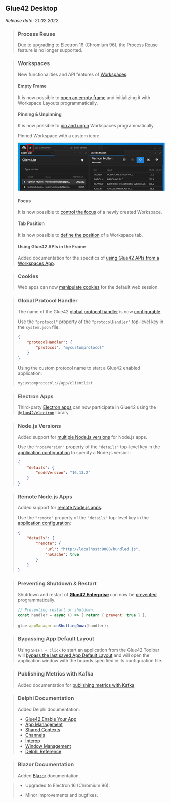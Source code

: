 ## Glue42 Desktop

*Release date: 21.02.2022*

<glue42 name="addClass" class="breakingChanges" element="p" text="Breaking Changes">

> ### Process Reuse
>
> Due to upgrading to Electron 16 (Chromium 96), the Process Reuse feature is no longer supported.

<glue42 name="addClass" class="newFeatures" element="p" text="New Features">

> ### Workspaces
>
> New functionalities and API features of [Workspaces](../../../glue42-concepts/windows/workspaces/overview/index.html).
>
> #### Empty Frame
>
> It is now possible to [open an empty frame](../../../glue42-concepts/windows/workspaces/javascript/index.html#frame-empty_frame) and initializing it with Workspace Layouts programmatically.
>
> #### Pinning & Unpinning
>
> It is now possible to [pin and unpin](../../../glue42-concepts/windows/workspaces/javascript/index.html#workspace-pinning__unpinning_workspaces) Workspaces programmatically.
>
> Pinned Workspace with a custom icon:
>
> ![Pinned Workspace](../../../images/workspaces/pinned-workspace.png)
>
> #### Focus
>
> It is now possible to [control the focus](../../../glue42-concepts/windows/workspaces/javascript/index.html#workspace-focusing_a_workspace) of a newly created Workspace.
>
> #### Tab Position
>
> It is now possible to [define the position](../../../glue42-concepts/windows/workspaces/javascript/index.html#workspace-positioning_a_workspace) of a Workspace tab.
>
> #### Using Glue42 APIs in the Frame
>
> Added documentation for the specifics of [using Glue42 APIs from a Workspaces App](../../../glue42-concepts/windows/workspaces/overview/index.html#extending_workspaces-using_glue42_apis_in_the_frame).


> ### Cookies
>
> Web apps can now [manipulate cookies](../../../glue42-concepts/glue42-platform-features/index.html#cookies) for the default web session.

> ### Global Protocol Handler
>
> The name of the Glue42 [global protocol handler](../../../glue42-concepts/glue42-platform-features/index.html#global_protocol_handler) is now [configurable](../../how-to/rebrand-glue42/functionality/index.html#other_system_configurations-global_protocol_handler).
>
> Use the `"protocol"` property of the `"protocolHandler"` top-level key in the `system.json` file:
>
> ```json
> {
>     "protocolHandler": {
>         "protocol": "mycustomprotocol"
>     }
> }
> ```
>
> Using the custom protocol name to start a Glue42 enabled application:
>
> ```cmd
> mycustomprotocol://app/clientlist
> ```

> ### Electron Apps
>
> Third-party [Electron apps](../../how-to/glue42-enable-your-app/electron/index.html) can now participate in Glue42 using the [`@glue42/electron`](https://www.npmjs.com/package/@glue42/electron) library.

> ### Node.js Versions
>
> Added support for [multiple Node.js versions](../../../developers/configuration/application/index.html#app_configuration-nodejs-using_different_nodejs_versions) for Node.js apps.
>
> Use the `"nodeVersion"` property of the `"details"` top-level key in the [application configuration](../../../developers/configuration/application/index.html#app_configuration-nodejs) to specify a Node.js version:
>
> ```json
> {
>     "details": {
>         "nodeVersion": "16.13.2"
>     }
> }
> ```

> ### Remote Node.js Apps
>
> Added support for [remote Node.js apps](../../../developers/configuration/application/index.html#app_configuration-nodejs-remote).
>
> Use the `"remote"` property of the `"details"` top-level key in the [application configuration](../../../developers/configuration/application/index.html#app_configuration-nodejs):
>
> ```json
> {
>     "details": {
>         "remote": {
>             "url": "http://localhost:8080/bundled.js",
>             "noCache": true
>         }
>     }
> }
> ```

> ### Preventing Shutdown & Restart
>
> Shutdown and restart of [**Glue42 Enterprise**](https://glue42.com/enterprise/) can now be [prevented](../../../glue42-concepts/application-management/javascript/index.html#events-shutdown_event) programmatically.
>
> ```javascript
> // Preventing restart or shutdown.
> const handler = async () => { return { prevent: true } };
>
> glue.appManager.onShuttingDown(handler);
> ```

> ### Bypassing App Default Layout
>
> Using `SHIFT + click` to start an application from the Glue42 Toolbar will [bypass the last saved App Default Layout](../../../glue42-concepts/windows/layouts/overview/index.html#bypassing_app_default_layouts) and will open the application window with the bounds specified in its configuration file.

> ### Publishing Metrics with Kafka
>
> Added documentation for [publishing metrics with Kafka](../../../glue42-concepts/metrics/overview/index.html#publishing-publishing_with_kafka).

> ### Delphi Documentation
>
> Added Delphi documentation:
>
> - [Glue42 Enable Your App](../../how-to/glue42-enable-your-app/delphi/index.html)
> - [App Management](../../../glue42-concepts/application-management/delphi/index.html)
> - [Shared Contexts](../../../glue42-concepts/data-sharing-between-apps/shared-contexts/delphi/index.html)
> - [Channels](../../../glue42-concepts/data-sharing-between-apps/channels/delphi/index.html)
> - [Interop](../../../glue42-concepts/data-sharing-between-apps/interop/delphi/index.html)
> - [Window Management](../../../glue42-concepts/windows/window-management/delphi/index.html)
> - [Delphi Reference](../../how-to/glue42-enable-your-app/delphi/index.html#comdelphi_reference)

> ### Blazor Documentation
>
> Added [Blazor](../../how-to/glue42-enable-your-app/blazor/index.html) documentation.

<glue42 name="addClass" class="bugFixes" element="p" text="Improvements and Bug Fixes">

> - Upgraded to Electron 16 (Chromium 96).
>
> - Minor improvements and bugfixes.